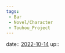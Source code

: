 ```yaml
---
tags:
 - Bar
 - Novel/Character
 - Touhou_Project
---
```


date:: [2022-10-14](Daily_Note/2022-10-14.md)
up::


